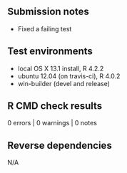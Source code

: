 ## Submission notes
* Fixed a failing test

## Test environments
* local OS X 13.1 install, R 4.2.2
* ubuntu 12.04 (on travis-ci), R 4.0.2
* win-builder (devel and release)

## R CMD check results

0 errors | 0 warnings | 0 notes


## Reverse dependencies

N/A